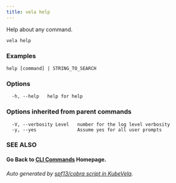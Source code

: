 ```yaml
---
title: vela help
---
```


Help about any command.

```
vela help
```

### Examples

```
help [command] | STRING_TO_SEARCH
```

### Options

```
  -h, --help   help for help
```

### Options inherited from parent commands

```
  -V, --verbosity Level   number for the log level verbosity
  -y, --yes               Assume yes for all user prompts
```

### SEE ALSO



#### Go Back to [CLI Commands](vela.md) Homepage.


###### Auto generated by [spf13/cobra script in KubeVela](https://github.com/kubevela/kubevela/tree/master/hack/docgen).
